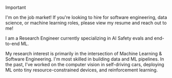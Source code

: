 > [!IMPORTANT]  
> I'm on the job market! If you're looking to hire for software engineering, data science, or machine learning roles, please view my resume and reach out to me! 

I am a Research Engineer currently specializing in AI Safety evals and end-to-end ML. 

My research interest is primarily in the intersection of Machine Learning & Software Engineering. I'm most skilled in building data and ML pipelines. In the past, I've worked on the computer vision in self-driving cars, deploying ML onto tiny resource-constrained devices, and reinforcement learning. 
